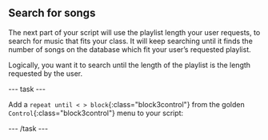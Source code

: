 ## Search for songs

The next part of your script will use the playlist length your user requests, to search for music that fits your class. It will keep searching until it finds the number of songs on the database which fit your user’s requested playlist.

Logically, you want it to search until the length of the playlist is the length requested by the user.

--- task ---

Add a `repeat until < > block`{:class="block3control"} from the golden `Control`{:class="block3control"} menu to your script:

--- /task ---
